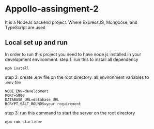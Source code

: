 ﻿# Appollo-assingment-2
It is a NodeJs backend project. Where ExpressJS, Mongoose, and TypeScript are used

## Local set up and run
In order to run this project you need to have node js installed in your development environment.
step 1: run this to install all dependency

```
npm install
```
step 2: create .env file on the root directory. all environment variables to .env file
```
NODE_ENV=development
PORT=5000
DATABASE_URL=database URL
BCRYPT_SALT_ROUNDS=your requirement
```
step 3: run this command to start the server on the root directory
```
npm run start:dev
```

